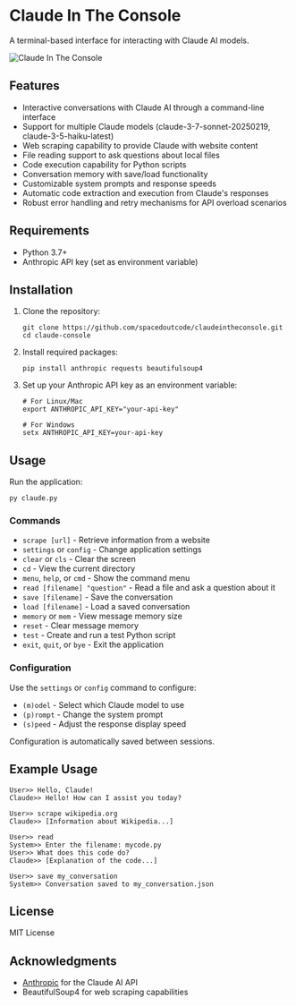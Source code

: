 # Claude In The Console

A terminal-based interface for interacting with Claude AI models.

![Claude In The Console](https://i.imgur.com/placeholder.png)

## Features

- Interactive conversations with Claude AI through a command-line interface
- Support for multiple Claude models (claude-3-7-sonnet-20250219, claude-3-5-haiku-latest)
- Web scraping capability to provide Claude with website content
- File reading support to ask questions about local files
- Code execution capability for Python scripts
- Conversation memory with save/load functionality
- Customizable system prompts and response speeds
- Automatic code extraction and execution from Claude's responses
- Robust error handling and retry mechanisms for API overload scenarios

## Requirements

- Python 3.7+
- Anthropic API key (set as environment variable)

## Installation

1. Clone the repository:
   ```
   git clone https://github.com/spacedoutcode/claudeintheconsole.git
   cd claude-console
   ```

2. Install required packages:
   ```
   pip install anthropic requests beautifulsoup4
   ```

3. Set up your Anthropic API key as an environment variable:
   ```
   # For Linux/Mac
   export ANTHROPIC_API_KEY="your-api-key"

   # For Windows
   setx ANTHROPIC_API_KEY=your-api-key
   ```

## Usage

Run the application:
```
py claude.py
```

### Commands

- `scrape [url]` - Retrieve information from a website
- `settings` or `config` - Change application settings
- `clear` or `cls` - Clear the screen
- `cd` - View the current directory
- `menu`, `help`, or `cmd` - Show the command menu
- `read [filename] "question"` - Read a file and ask a question about it
- `save [filename]` - Save the conversation
- `load [filename]` - Load a saved conversation
- `memory` or `mem` - View message memory size
- `reset` - Clear message memory
- `test` - Create and run a test Python script
- `exit`, `quit`, or `bye` - Exit the application

### Configuration

Use the `settings` or `config` command to configure:
- `(m)odel` - Select which Claude model to use
- `(p)rompt` - Change the system prompt
- `(s)peed` - Adjust the response display speed

Configuration is automatically saved between sessions.

## Example Usage

```
User>> Hello, Claude!
Claude>> Hello! How can I assist you today?

User>> scrape wikipedia.org
Claude>> [Information about Wikipedia...]

User>> read
System>> Enter the filename: mycode.py
User>> What does this code do?
Claude>> [Explanation of the code...]

User>> save my_conversation
System>> Conversation saved to my_conversation.json
```

## License

MIT License

## Acknowledgments

- [Anthropic](https://www.anthropic.com/) for the Claude AI API
- BeautifulSoup4 for web scraping capabilities
